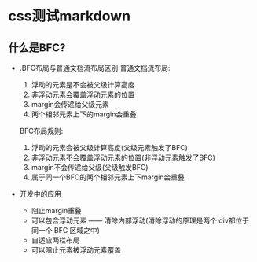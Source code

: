 # css测试markdown
## 什么是BFC?
- .BFC布局与普通文档流布局区别
   普通文档流布局:
   1. 浮动的元素是不会被父级计算高度
   2. 非浮动元素会覆盖浮动元素的位置
   3. margin会传递给父级元素
   4. 两个相邻元素上下的margin会重叠

   BFC布局规则:
  1. 浮动的元素会被父级计算高度(父级元素触发了BFC)
  2. 非浮动元素不会覆盖浮动元素的位置(非浮动元素触发了BFC)
  3. margin不会传递给父级(父级触发BFC)
  4. 属于同一个BFC的两个相邻元素上下margin会重叠

- 开发中的应用
  - 阻止margin重叠
  - 可以包含浮动元素 —— 清除内部浮动(清除浮动的原理是两个 div都位于同一个 BFC 区域之中)
  - 自适应两栏布局
  - 可以阻止元素被浮动元素覆盖